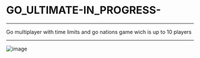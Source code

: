 # GO_ULTIMATE-IN_PROGRESS-
****
Go multiplayer with time limits and go nations game wich is up to 10 players
***
![image](https://user-images.githubusercontent.com/91374689/227887625-e7f99e62-502e-40b1-b3d2-9de74c71d020.png)
